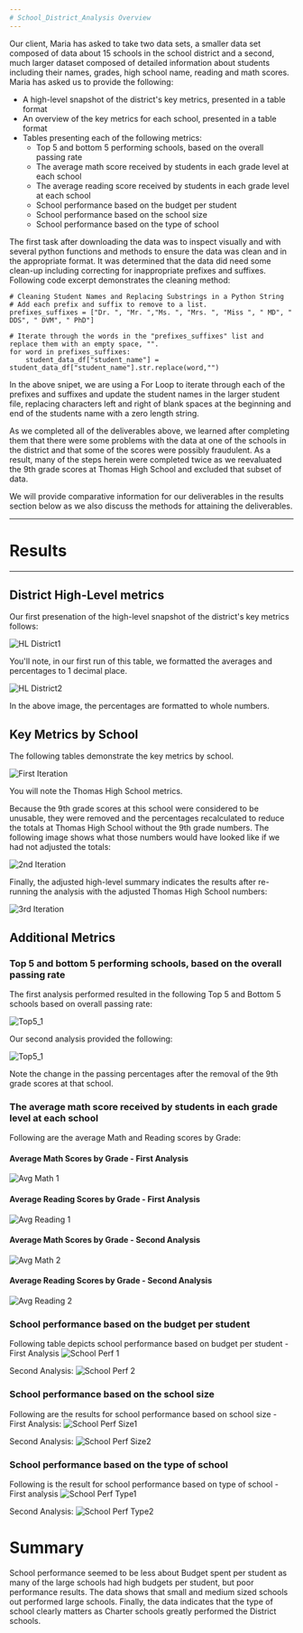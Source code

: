```yaml
---
# School_District_Analysis Overview
---
```

Our client, Maria has asked to take two data sets, a smaller data set composed of data about 15 schools in the school district and a second, much larger dataset composed of detailed information about students including their names, grades, high school name, reading and math scores.  Maria has asked us to provide the following:

* A high-level snapshot of the district's key metrics, presented in a table format
* An overview of the key metrics for each school, presented in a table format
* Tables presenting each of the following metrics:
    - Top 5 and bottom 5 performing schools, based on the overall passing rate
    - The average math score received by students in each grade level at each school
    - The average reading score received by students in each grade level at each school
    - School performance based on the budget per student
    - School performance based on the school size 
    - School performance based on the type of school

The first task after downloading the data was to inspect visually and with several python functions and methods to ensure the data was clean and in the appropriate format.  It was determined that the data did need some clean-up including correcting for inappropriate prefixes and suffixes.  Following code excerpt demonstrates the cleaning method:

```
# Cleaning Student Names and Replacing Substrings in a Python String
# Add each prefix and suffix to remove to a list.
prefixes_suffixes = ["Dr. ", "Mr. ","Ms. ", "Mrs. ", "Miss ", " MD", " DDS", " DVM", " PhD"]

# Iterate through the words in the "prefixes_suffixes" list and replace them with an empty space, "".
for word in prefixes_suffixes:
    student_data_df["student_name"] = student_data_df["student_name"].str.replace(word,"")
```

In the above snipet, we are using a For Loop to iterate through each of the prefixes and suffixes and update the student names in the larger student file, replacing characters left and right of blank spaces at the beginning and end of the students name with a zero length string.

As we completed all of the deliverables above, we learned after completing them that there were some problems with the data at one of the schools in the district and that some of the scores were possibly fraudulent.  As a result, many of the steps herein were completed twice as we reevaluated the 9th grade scores at Thomas High School and excluded that subset of data.

We will provide comparative information for our deliverables in the results section below as we also discuss the methods for attaining the deliverables.

---
# Results
---
## District High-Level metrics
Our first presenation of the high-level snapshot of the district's key metrics follows:

![HL District1](Resources/Dist_Summary_1.png)

You'll note, in our first run of this table, we formatted the averages and percentages to 1 decimal place.

![HL District2](Resources/Dist_Summary_2.png)

In the above image, the percentages are formatted to whole numbers.

## Key Metrics by School

The following tables demonstrate the key metrics by school.

![First Iteration](Resources/OV_Schools_HL_Snapshot_1.png)

You will note the Thomas High School metrics.  

Because the 9th grade scores at this school were considered to be unusable, they were removed and the percentages recalculated to reduce the totals at Thomas High School without the 9th grade numbers.  The following image shows what those numbers would have looked like if we had not adjusted the totals:

![2nd Iteration](Resources/OV_Schools_Snapshot_2.png)

Finally, the adjusted high-level summary indicates the results after re-running the analysis with the adjusted Thomas High School numbers:

![3rd Iteration](Resources/OV_Schools_HL_Snapshot_3.png)

## Additional Metrics

### Top 5 and bottom 5 performing schools, based on the overall passing rate

The first analysis performed resulted in the following Top 5 and Bottom 5 schools based on overall passing rate:

![Top5_1](Resources/Top5_Bottom5_1.png)

Our second analysis provided the following:

![Top5_1](Resources/Top5_Bottom5_2.png)

Note the change in the passing percentages after the removal of the 9th grade scores at that school.

### The average math score received by students in each grade level at each school

Following are the average Math and Reading scores by Grade:

 #### Average Math Scores by Grade - First Analysis
 ![Avg Math 1](Resources/Avg_Math_Grade_1.png)
 
 #### Average Reading Scores by Grade - First Analysis
 ![Avg Reading 1](Resources/Avg_Reading_Grade_1.png)

 #### Average Math Scores by Grade - Second Analysis
 ![Avg Math 2](Resources/Avg_Math_Grade_2.png)

 #### Average Reading Scores by Grade - Second Analysis

 ![Avg Reading 2](Resources/Avg_Reading_Grade_2.png)


### School performance based on the budget per student

Following table depicts school performance based on budget per student - First Analysis
![School Perf 1](Resources/Sch_Perf_Budget_1.png)

Second Analysis:
![School Perf 2](Resources/Sch_Perf_Budget_2.png)

### School performance based on the school size 
Following are the results for school performance based on school size - First Analysis:
![School Perf Size1](Resources/Sch_Perf_Size_1.png)

Second Analysis:
![School Perf Size2](Resources/Sch_Perf_Size_2.png)


### School performance based on the type of school
Following is the result for school performance based on type of school - First analysis
![School Perf Type1](Resources/Sch_Perf_Type_1.png)

Second Analysis:
![School Perf Type2](Resources/Sch_Perf_Type_2.png)

# Summary
School performance seemed to be less about Budget spent per student as many of the large schools had high budgets per student, but poor performance results.  The data shows that small and medium sized schools out performed large schools.  Finally, the data indicates that the type of school clearly matters as Charter schools greatly performed the District schools.


